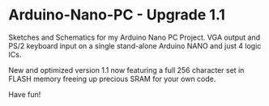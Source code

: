 # Arduino-Nano-PC - Upgrade 1.1
Sketches and Schematics for my Arduino Nano PC Project. VGA output and PS/2 keyboard input on a single stand-alone Arduino NANO and just 4 logic ICs.

New and optimized version 1.1 now featuring a full 256 character set in FLASH memory freeing up precious SRAM for your own code.

Have fun!


